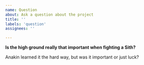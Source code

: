 ```yaml
---
name: Question
about: Ask a question about the project
title: ''
labels: 'question'
assignees: ''

---
```


**Is the high ground really that important when fighting a Sith?**

Anakin learned it the hard way, but was it important or just luck?